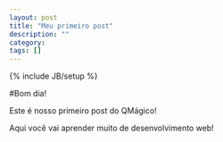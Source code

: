 ```yaml
---
layout: post
title: "Meu primeiro post"
description: ""
category:
tags: []
---
```

{% include JB/setup %}

#Bom dia!

Este é nosso primeiro post do QMágico!

Aqui você vai aprender muito de desenvolvimento web!

